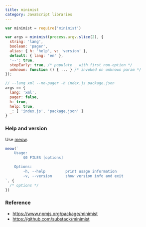 ```yaml
---
title: minimist
category: JavaScript libraries
---
```


```js
var minimist = require('minimist')

var args = minimist(process.argv.slice(2), {
  string: 'lang',
  boolean: 'pager',
  alias: { h: 'help', v: 'version' },
  default: { lang: 'en' },
  '--': true,
  stopEarly: true, /* populate _ with first non-option */
  unknown: function () { ... } /* invoked on unknown param */
});

// --lang xml --no-pager -h index.js package.json
args == {
  lang: 'xml',
  pager: false,
  h: true,
  help: true,
  _: [ 'index.js', 'package.json' ]
}
```

### Help and version

Use [meow](https://www.npmjs.com/package/meow).

```js
meow(`
    Usage:
        $0 FILES [options]

    Options:
        -h, --help         print usage information
        -v, --version      show version info and exit
`, {
  /* options */
})
```

### Reference

 * https://www.npmjs.org/package/minimist
 * https://github.com/substack/minimist

